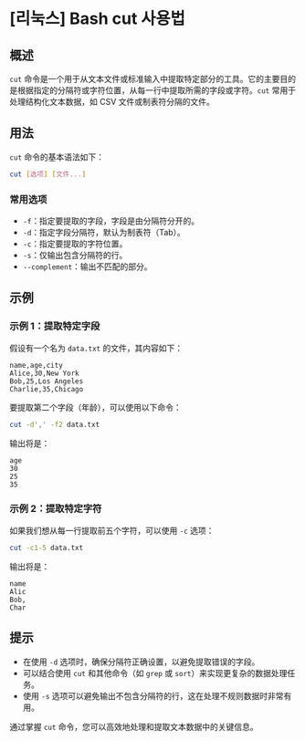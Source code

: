 # [리눅스] Bash cut 사용법

## 概述
`cut` 命令是一个用于从文本文件或标准输入中提取特定部分的工具。它的主要目的是根据指定的分隔符或字符位置，从每一行中提取所需的字段或字符。`cut` 常用于处理结构化文本数据，如 CSV 文件或制表符分隔的文件。

## 用法
`cut` 命令的基本语法如下：

```bash
cut [选项] [文件...]
```

### 常用选项
- `-f`：指定要提取的字段，字段是由分隔符分开的。
- `-d`：指定字段分隔符，默认为制表符（Tab）。
- `-c`：指定要提取的字符位置。
- `-s`：仅输出包含分隔符的行。
- `--complement`：输出不匹配的部分。

## 示例
### 示例 1：提取特定字段
假设有一个名为 `data.txt` 的文件，其内容如下：

```
name,age,city
Alice,30,New York
Bob,25,Los Angeles
Charlie,35,Chicago
```

要提取第二个字段（年龄），可以使用以下命令：

```bash
cut -d',' -f2 data.txt
```

输出将是：

```
age
30
25
35
```

### 示例 2：提取特定字符
如果我们想从每一行提取前五个字符，可以使用 `-c` 选项：

```bash
cut -c1-5 data.txt
```

输出将是：

```
name
Alic
Bob,
Char
```

## 提示
- 在使用 `-d` 选项时，确保分隔符正确设置，以避免提取错误的字段。
- 可以结合使用 `cut` 和其他命令（如 `grep` 或 `sort`）来实现更复杂的数据处理任务。
- 使用 `-s` 选项可以避免输出不包含分隔符的行，这在处理不规则数据时非常有用。

通过掌握 `cut` 命令，您可以高效地处理和提取文本数据中的关键信息。